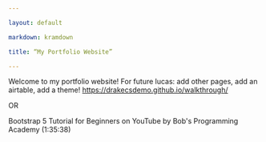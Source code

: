 ```yaml
---

layout: default

markdown: kramdown

title: “My Portfolio Website”

---
```


Welcome to my portfolio website!
For future lucas: add other pages, add an airtable, add a theme!
https://drakecsdemo.github.io/walkthrough/

OR

Bootstrap 5 Tutorial for Beginners on YouTube by Bob's Programming Academy (1:35:38)

